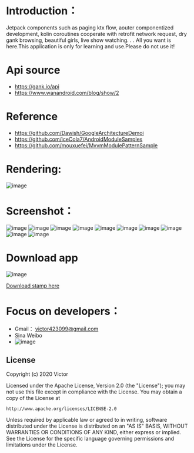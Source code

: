 # Introduction：

Jetpack components such as paging ktx flow, aouter componentized development, 
kolin coroutines cooperate with retrofit network request, dry gank browsing, 
beautiful girls, live show watching. . . All you want is here.This application 
is only for learning and use.Please do not use it!

# Api source
- https://gank.io/api
- https://www.wanandroid.com/blog/show/2

# Reference
- https://github.com/Dawish/GoogleArchitectureDemoi
- https://github.com/iceCola7/AndroidModuleSamples
- https://github.com/mouxuefei/MvvmModulePatternSample

# Rendering:
![image](https://github.com/Victor2018/Cherry/raw/master/SrceenShot/rendering.gif)

# Screenshot：
![image](https://github.com/Victor2018/Cherry/raw/master/SrceenShot/st_1.png)
![image](https://github.com/Victor2018/Cherry/raw/master/SrceenShot/st_2.png)
![image](https://github.com/Victor2018/Cherry/raw/master/SrceenShot/st_3.png)
![image](https://github.com/Victor2018/Cherry/raw/master/SrceenShot/st_4.png)
![image](https://github.com/Victor2018/Cherry/raw/master/SrceenShot/st_5.png)
![image](https://github.com/Victor2018/Cherry/raw/master/SrceenShot/st_6.png)
![image](https://github.com/Victor2018/Cherry/raw/master/SrceenShot/st_7.png)
![image](https://github.com/Victor2018/Cherry/raw/master/SrceenShot/st_8.png)
![image](https://github.com/Victor2018/Cherry/raw/master/SrceenShot/st_9.png)
![image](https://github.com/Victor2018/Cherry/raw/master/SrceenShot/st_10.png)

# Download app
![image](https://github.com/Victor2018/Cherry/raw/master/SrceenShot/download.png)

[Download stamp here](https://github.com/Victor2018/Cherry/raw/master/app/Cherry.apk)

# Focus on developers：
- Gmail： victor423099@gmail.com
- Sina Weibo
- ![image](https://github.com/Victor2018/Cherry/raw/master/SrceenShot/sina_weibo.jpg)

## License

Copyright (c) 2020 Victor

Licensed under the Apache License, Version 2.0 (the "License");
you may not use this file except in compliance with the License.
You may obtain a copy of the License at

    http://www.apache.org/licenses/LICENSE-2.0

Unless required by applicable law or agreed to in writing, software
distributed under the License is distributed on an "AS IS" BASIS,
WITHOUT WARRANTIES OR CONDITIONS OF ANY KIND, either express or implied.
See the License for the specific language governing permissions and
limitations under the License.



